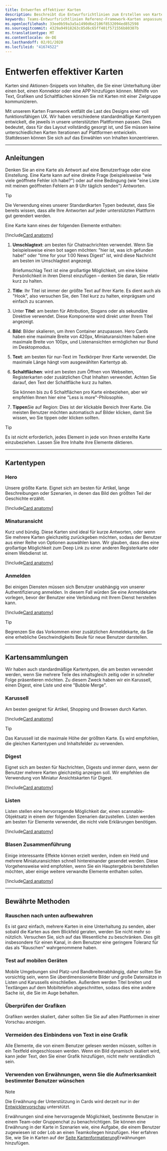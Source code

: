 ```yaml
---
title: Entwerfen effektiver Karten
description: Beschreibt die Entwurfsrichtlinien zum Erstellen von Karten.
keywords: Teams-Entwurfsrichtlinien Referenz-Framework-Karten anpassungsfähiges Leichtgewicht
ms.openlocfilehash: 33ee0b59a3a5a1490d6e2106f8532094ed852598
ms.sourcegitcommit: 4329a94918263c85d6c65ff401f571556b80307b
ms.translationtype: MT
ms.contentlocale: de-DE
ms.lasthandoff: 02/01/2020
ms.locfileid: "41674522"
---
```

# <a name="designing-effective-cards"></a>Entwerfen effektiver Karten

Karten sind Aktionen-Snippets von Inhalten, die Sie einer Unterhaltung über einen bot, einen Konnektor oder eine APP hinzufügen können. Mithilfe von Text, Grafiken und Schaltflächen können Sie mit Karten mit einer Zielgruppe kommunizieren.

Mit unserem Karten Framework entfällt die Last des Designs einer voll funktionsfähigen UX. Wir haben verschiedene standardmäßige Kartentypen entwickelt, die jeweils in unsere unterstützten Plattformen passen. Dies bedeutet, dass für das Layout vollständig gesorgt ist, und Sie müssen keine unterschiedlichen Karten Iterationen auf Plattformen entwickeln. Stattdessen können Sie sich auf das Einwählen von Inhalten konzentrieren.

---

## <a name="guidelines"></a>Anleitungen

Denken Sie an eine Karte als Antwort auf eine Benutzerfrage oder eine Einstellung. Eine Karte kann auf eine direkte Frage (beispielsweise "wie viele geöffnete Fehler ich habe?") oder auf eine Bedingung (wie "eine Liste mit meinen geöffneten Fehlern an 9 Uhr täglich senden") Antworten.

> [!TIP]
> Die Verwendung eines unserer Standardkarten Typen bedeutet, dass Sie bereits wissen, dass alle Ihre Antworten auf jeder unterstützten Plattform gut gerendert werden.

Eine Karte kann eines der folgenden Elemente enthalten:<br />

[!include[Card anatomy](~/includes/design/card-image-anatomy.html)]

1. **Umschlagtext**: am besten für Chatnachrichten verwendet. Wenn Sie beispielsweise einen bot sagen möchten: "hier ist, was ich gefunden habe!" oder "time for your 1:00 News Digest" ist, wird diese Nachricht am besten im Umschlagtext angezeigt.

   Briefumschlag Text ist eine großartige Möglichkeit, um eine kleine Persönlichkeit in ihren Dienst einzufügen – denken Sie daran, Sie relativ kurz zu halten.

2. **Title**: Ihr Titel ist immer der größte Text auf Ihrer Karte. Es dient auch als "Hook", also versuchen Sie, den Titel kurz zu halten, einprägsam und einfach zu scannen.

3. Unter **Titel**: am besten für Attribution, Slogans oder als sekundäre Direktive verwendet. Diese Komponente wird direkt unter Ihrem Titel angezeigt.

4. **Bild**: Bilder skalieren, um ihren Container anzupassen. Hero Cards haben eine maximale Breite von 420px, Miniaturansichten haben eine maximale Breite von 100px, und Listenansichten ermöglichen nur Bund im Desktopmodus.

5. **Text**: am besten für nur-Text im Textkörper Ihrer Karte verwendet. Die maximale Länge hängt vom ausgewählten Kartentyp ab.

6. **Schaltflächen**: wird am besten zum Öffnen von Webseiten, Registerkarten oder zusätzlichen Chat Inhalten verwendet. Achten Sie darauf, den Text der Schaltfläche kurz zu halten.

   Sie können bis zu 6 Schaltflächen pro Karte einbeziehen, aber wir empfehlen Ihnen hier eine "Less is more"-Philosophie.

7. **Tippen**Sie auf Region: Dies ist der klickable Bereich Ihrer Karte. Die meisten Benutzer möchten automatisch auf Bilder klicken, damit Sie wissen, wo Sie tippen oder klicken sollten.

> [!TIP]
> Es ist nicht erforderlich, jedes Element in jede von Ihnen erstellte Karte einzubeziehen. Lassen Sie Ihre Inhalte ihre Elemente diktieren.

---

## <a name="types-of-cards"></a>Kartentypen

### <a name="hero"></a>Hero

Unsere größte Karte. Eignet sich am besten für Artikel, lange Beschreibungen oder Szenarien, in denen das Bild den größten Teil der Geschichte erzählt.

[!include[Card anatomy](~/includes/design/card-image-hero.html)]

### <a name="thumbnail"></a>Minaturansicht

Kurz und bündig. Diese Karten sind ideal für kurze Antworten, oder wenn Sie mehrere Karten gleichzeitig zurückgeben möchten, sodass der Benutzer aus einer Reihe von Optionen auswählen kann. Wir glauben, dass dies eine großartige Möglichkeit zum Deep Link zu einer anderen Registerkarte oder einem Webdienst ist.

[!include[Card anatomy](~/includes/design/card-image-thumbnail.html)]

### <a name="sign-in"></a>Anmelden

Bei einigen Diensten müssen sich Benutzer unabhängig von unserer Authentifizierung anmelden. In diesem Fall würden Sie eine Anmeldekarte vorlegen, bevor der Benutzer eine Verbindung mit Ihrem Dienst herstellen kann.

[!include[Card anatomy](~/includes/design/card-image-signin.html)]

> [!TIP]
> Begrenzen Sie das Vorkommen einer zusätzlichen Anmeldekarte, da Sie eine erhebliche Geschwindigkeits Beule für neue Benutzer darstellen.

---

## <a name="card-collections"></a>Kartensammlungen

Wir haben auch standardmäßige Kartentypen, die am besten verwendet werden, wenn Sie mehrere Teile des inhaltsgleich zeitig oder in schneller Folge präsentieren möchten. Zu diesem Zweck haben wir ein Karussell, einen Digest, eine Liste und eine "Bubble Merge".

### <a name="carousel"></a>Karussell

Am besten geeignet für Artikel, Shopping und Browsen durch Karten.

[!include[Card anatomy](~/includes/design/card-image-carousel.html)]

> [!TIP]
> Das Karussell ist die maximale Höhe der größten Karte. Es wird empfohlen, die gleichen Kartentypen und Inhaltsfelder zu verwenden.

### <a name="digest"></a>Digest

Eignet sich am besten für Nachrichten, Digests und immer dann, wenn der Benutzer mehrere Karten gleichzeitig anzeigen soll. Wir empfehlen die Verwendung von Miniatur Ansichtskarten für Digest.

[!include[Card anatomy](~/includes/design/card-image-digest.html)]

### <a name="lists"></a>Listen

Listen stellen eine hervorragende Möglichkeit dar, einen scannable-Objektsatz in einem der folgenden Szenarien darzustellen. Listen werden am besten für Elemente verwendet, die nicht viele Erklärungen benötigen.

[!include[Card anatomy](~/includes/design/card-image-list.html)]

### <a name="bubble-merge"></a>Blasen Zusammenführung

Einige interessante Effekte können erzielt werden, indem ein Held und mehrere Miniaturansichten schnell hintereinander gesendet werden. Diese Vorgehensweise wird empfohlen, wenn Sie ein Hauptergebnis bereitstellen möchten, aber einige weitere verwandte Elemente enthalten sollen.

[!include[Card anatomy](~/includes/design/card-image-bubble-merge.html)]

---

## <a name="best-practices"></a>Bewährte Methoden

### <a name="keep-the-noise-down"></a>Rauschen nach unten aufbewahren

Es ist ganz einfach, mehrere Karten in eine Unterhaltung zu senden, aber sobald die Karten aus dem Blickfeld geraten, werden Sie nicht mehr so nützlich. Versuchen Sie, sich auf das Wesentliche zu beschränken. Dies gilt insbesondere für einen Kanal, in dem Benutzer eine geringere Toleranz für das als "Rauschen" wahrgenommene haben.

### <a name="test-on-mobile"></a>Test auf mobilen Geräten

Mobile Umgebungen sind Platz-und Bandbreitenabhängig, daher sollten Sie vorsichtig sein, wenn Sie überdimensionierte Bilder und große Datensätze in Listen und Karussells einschließen. Außerdem werden Titel breiten und Textlängen auf dem Mobiltelefon abgeschnitten, sodass dies eine andere Sache ist, die Sie im Auge behalten.

### <a name="check-your-graphics"></a>Überprüfen der Grafiken

Grafiken werden skaliert, daher sollten Sie Sie auf allen Plattformen in einer Vorschau anzeigen.

### <a name="avoid-including-text-in-a-graphic"></a>Vermeiden des Einbindens von Text in eine Grafik

Alle Elemente, die von einem Benutzer gelesen werden müssen, sollten in ein Textfeld eingeschlossen werden. Wenn ein Bild dynamisch skaliert wird, kann jeder Text, den Sie einer Grafik hinzufügen, nicht mehr verständlich sein.

### <a name="use-mentions-if-you-want-the-attention-of-specific-users"></a>Verwenden von Erwähnungen, wenn Sie die Aufmerksamkeit bestimmter Benutzer wünschen

> [!NOTE]
> Die Erwähnung der Unterstützung in Cards wird derzeit nur in der [Entwicklervorschau](~/resources/dev-preview/developer-preview-intro.md) unterstützt.

Erwähnungen sind eine hervorragende Möglichkeit, bestimmte Benutzer in einem Team-oder Gruppenchat zu benachrichtigen. Sie können eine Erwähnung in der Karte in Szenarien wie, eine Aufgabe, die einem Benutzer zugewiesen ist oder Lob an einen Teamkollegen hinzufügen. Hier erfahren Sie, wie Sie in Karten auf der [Seite Kartenformatierung](~/task-modules-and-cards/cards/cards-format.md)Erwähnungen hinzufügen. 
